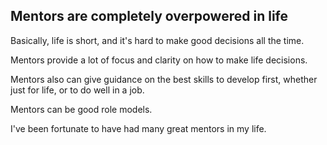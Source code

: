 ## Mentors are completely overpowered in life

Basically, life is short, and it's hard to make good decisions all the time.

Mentors provide a lot of focus and clarity on how to make life decisions.

Mentors also can give guidance on the best skills to develop first, whether just for life, or to do well in a job.

Mentors can be good role models.

I've been fortunate to have had many great mentors in my life.